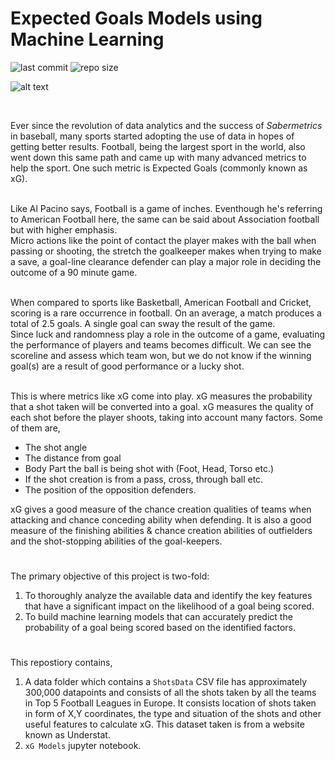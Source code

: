 # Expected Goals Models using Machine Learning

![last commit](https://img.shields.io/github/last-commit/Chaitanya98/Expected_Goals_Models)
![repo size](https://img.shields.io/github/repo-size/Chaitanya98/Expected_Goals_Models)

![alt text](https://github.com/Chaitanya98/Expected_Goals_Models/blob/main/Images/xG%20Infographic.png?raw=True)

<br>

Ever since the revolution of data analytics and the success of *Sabermetrics* in baseball, many sports started adopting the use of data in hopes of getting better results. Football, being the largest sport in the world, also went down this same path and came up with many advanced metrics to help the sport. One such metric is Expected Goals (commonly known as xG). <br><br>


Like Al Pacino says, Football is a game of inches. Eventhough he's referring to American Football here, the same can be said about Association football but with higher emphasis.<br>
Micro actions like the point of contact the player makes with the ball when passing or shooting, the stretch the goalkeeper makes when trying to make a save, a goal-line clearance defender can play a major role in deciding the outcome of a 90 minute game. <br><br>

When compared to sports like Basketball, American Football and Cricket, scoring is a rare occurrence in football. On an average, a match produces a total of 2.5 goals. A single goal can sway the result of the game. <br>
Since luck and randomness play a role in the outcome of a game, evaluating the performance of players and teams becomes difficult. We can see the scoreline and assess which team won, but we do not know if the winning goal(s) are a result of good performance or a lucky shot.<br><br>

This is where metrics like xG come into play. xG measures the probability that a shot taken will be converted into a goal. xG measures the quality of each shot before the player shoots, taking into account many factors. Some of them are,

* The shot angle 
* The distance from goal
* Body Part the ball is being shot with (Foot, Head, Torso etc.)
* If the shot creation is from a pass, cross, through ball etc. 
* The position of the opposition defenders.

xG gives a good measure of the chance creation qualities of teams when attacking and chance conceding ability when defending. It is also a good measure of the finishing abilities & chance creation abilities of outfielders  and the shot-stopping abilities of the goal-keepers.

#

The primary objective of this project is two-fold:

1. To thoroughly analyze the available data and identify the key features that have a significant impact on the likelihood of a goal being scored.
2. To build machine learning models that can accurately predict the probability of a goal being scored based on the identified factors.

#

This repostiory contains,

1. A data folder which contains a `ShotsData` CSV file has approximately 300,000 datapoints and consists of all the shots taken by all the teams in Top 5 Football Leagues in Europe. It consists location of shots taken in form of X,Y coordinates, the type and situation of the shots and other useful features to calculate xG. This dataset taken is from a website known as Understat.
2. `xG Models` jupyter notebook.

#
